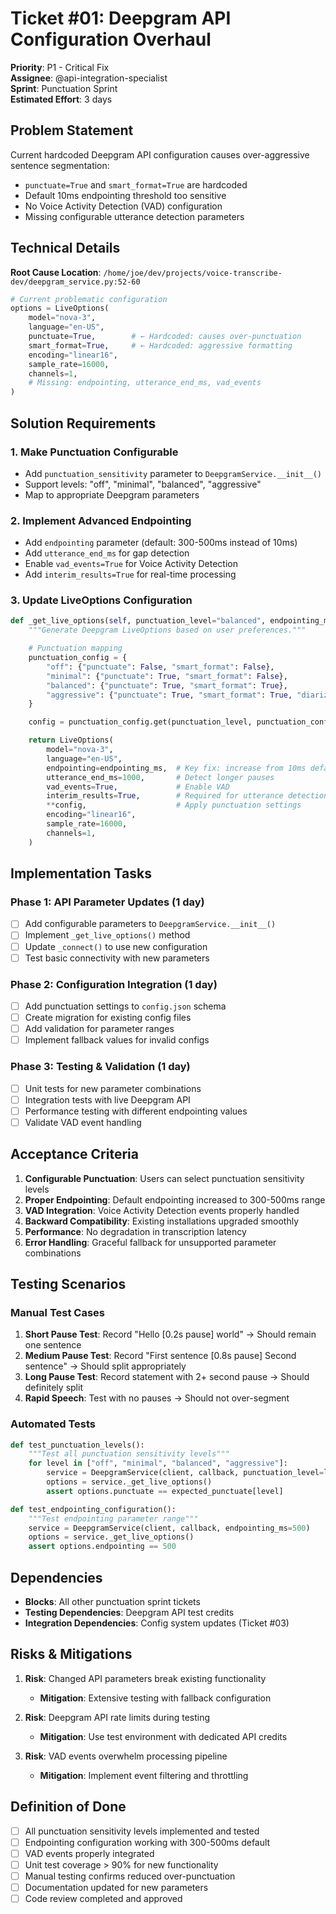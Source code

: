 # Ticket #01: Deepgram API Configuration Overhaul

**Priority**: P1 - Critical Fix  
**Assignee**: @api-integration-specialist  
**Sprint**: Punctuation Sprint  
**Estimated Effort**: 3 days

## Problem Statement

Current hardcoded Deepgram API configuration causes over-aggressive sentence segmentation:

- `punctuate=True` and `smart_format=True` are hardcoded
- Default 10ms endpointing threshold too sensitive
- No Voice Activity Detection (VAD) configuration
- Missing configurable utterance detection parameters

## Technical Details

**Root Cause Location**: `/home/joe/dev/projects/voice-transcribe-dev/deepgram_service.py:52-60`

```python
# Current problematic configuration
options = LiveOptions(
    model="nova-3",
    language="en-US",
    punctuate=True,        # ← Hardcoded: causes over-punctuation
    smart_format=True,     # ← Hardcoded: aggressive formatting
    encoding="linear16",
    sample_rate=16000,
    channels=1,
    # Missing: endpointing, utterance_end_ms, vad_events
)
```

## Solution Requirements

### 1. Make Punctuation Configurable

- Add `punctuation_sensitivity` parameter to `DeepgramService.__init__()`
- Support levels: "off", "minimal", "balanced", "aggressive"
- Map to appropriate Deepgram parameters

### 2. Implement Advanced Endpointing

- Add `endpointing` parameter (default: 300-500ms instead of 10ms)
- Add `utterance_end_ms` for gap detection
- Enable `vad_events=True` for Voice Activity Detection
- Add `interim_results=True` for real-time processing

### 3. Update LiveOptions Configuration

```python
def _get_live_options(self, punctuation_level="balanced", endpointing_ms=400):
    """Generate Deepgram LiveOptions based on user preferences."""

    # Punctuation mapping
    punctuation_config = {
        "off": {"punctuate": False, "smart_format": False},
        "minimal": {"punctuate": True, "smart_format": False},
        "balanced": {"punctuate": True, "smart_format": True},
        "aggressive": {"punctuate": True, "smart_format": True, "diarize": True}
    }

    config = punctuation_config.get(punctuation_level, punctuation_config["balanced"])

    return LiveOptions(
        model="nova-3",
        language="en-US",
        endpointing=endpointing_ms,  # Key fix: increase from 10ms default
        utterance_end_ms=1000,       # Detect longer pauses
        vad_events=True,             # Enable VAD
        interim_results=True,        # Required for utterance detection
        **config,                    # Apply punctuation settings
        encoding="linear16",
        sample_rate=16000,
        channels=1,
    )
```

## Implementation Tasks

### Phase 1: API Parameter Updates (1 day)

- [ ] Add configurable parameters to `DeepgramService.__init__()`
- [ ] Implement `_get_live_options()` method
- [ ] Update `_connect()` to use new configuration
- [ ] Test basic connectivity with new parameters

### Phase 2: Configuration Integration (1 day)

- [ ] Add punctuation settings to `config.json` schema
- [ ] Create migration for existing config files
- [ ] Add validation for parameter ranges
- [ ] Implement fallback values for invalid configs

### Phase 3: Testing & Validation (1 day)

- [ ] Unit tests for new parameter combinations
- [ ] Integration tests with live Deepgram API
- [ ] Performance testing with different endpointing values
- [ ] Validate VAD event handling

## Acceptance Criteria

1. **Configurable Punctuation**: Users can select punctuation sensitivity levels
2. **Proper Endpointing**: Default endpointing increased to 300-500ms range
3. **VAD Integration**: Voice Activity Detection events properly handled
4. **Backward Compatibility**: Existing installations upgraded smoothly
5. **Performance**: No degradation in transcription latency
6. **Error Handling**: Graceful fallback for unsupported parameter combinations

## Testing Scenarios

### Manual Test Cases

1. **Short Pause Test**: Record "Hello [0.2s pause] world" → Should remain one sentence
2. **Medium Pause Test**: Record "First sentence [0.8s pause] Second sentence" → Should split appropriately
3. **Long Pause Test**: Record statement with 2+ second pause → Should definitely split
4. **Rapid Speech**: Test with no pauses → Should not over-segment

### Automated Tests

```python
def test_punctuation_levels():
    """Test all punctuation sensitivity levels"""
    for level in ["off", "minimal", "balanced", "aggressive"]:
        service = DeepgramService(client, callback, punctuation_level=level)
        options = service._get_live_options()
        assert options.punctuate == expected_punctuate[level]

def test_endpointing_configuration():
    """Test endpointing parameter range"""
    service = DeepgramService(client, callback, endpointing_ms=500)
    options = service._get_live_options()
    assert options.endpointing == 500
```

## Dependencies

- **Blocks**: All other punctuation sprint tickets
- **Testing Dependencies**: Deepgram API test credits
- **Integration Dependencies**: Config system updates (Ticket #03)

## Risks & Mitigations

1. **Risk**: Changed API parameters break existing functionality
   - **Mitigation**: Extensive testing with fallback configuration

2. **Risk**: Deepgram API rate limits during testing
   - **Mitigation**: Use test environment with dedicated API credits

3. **Risk**: VAD events overwhelm processing pipeline
   - **Mitigation**: Implement event filtering and throttling

## Definition of Done

- [ ] All punctuation sensitivity levels implemented and tested
- [ ] Endpointing configuration working with 300-500ms default
- [ ] VAD events properly integrated
- [ ] Unit test coverage > 90% for new functionality
- [ ] Manual testing confirms reduced over-punctuation
- [ ] Documentation updated for new parameters
- [ ] Code review completed and approved
